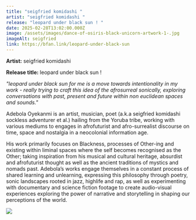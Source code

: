 ```yaml
---
title: "seigfried komidashi "
artist: "seigfried komidashi "
release: "leopard under black sun ! "
date: 2025-02-28T13:02:00.000Z
image: /assets/images/dance-of-osiris-black-unicorn-artwork-1-.jpg
imageAlt: seigfried
link: https://bfan.link/leopard-under-black-sun
---
```

**Artist:** seigfried komidashi

**Release title:** leopard under black sun ! 

*"leopard under black sun for me is a move towards intentionality in my work - really trying to craft this idea of the afrosurreal sonically, exploring conversations with past, present and future within non euclidean spaces and sounds."* 

Adebola Oyekanmi is an artist, musician, poet (a.k.a seigfried komidashi sockless adventurer et al.) hailing from the Yoruba tribe, working with various mediums to engages in afrofuturist and afro-surrealist discourse on time, space and nostalgia in a neocolonial information age.

His work primarily focuses on Blackness, processes of Other-ing and existing within liminal spaces where the self becomes recognised as the Other; taking inspiration from his musical and cultural heritage, absurdist and afrofuturist thought as well as the ancient traditions of mystics and nomads past. Adebola’s works engage themselves in a constant process of shared learning and unlearning, expressing this philosophy through poetry, sonic landscapes rooted in jazz, highlife and rap, as well as experimenting with documentary and science fiction footage to create audio-visual experiences exploring the power of narrative and storytelling in shaping our perceptions of the world. 



![](/assets/images/seigfried-komidashi-press-pic-2-cred.-sarah-dattani-tucker-.jpg)
